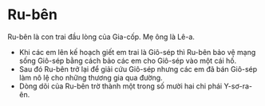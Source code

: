 # Ru-bên

Ru-bên là con trai đầu lòng của Gia-cốp. Mẹ ông là Lê-a.
- Khi các em lên kế hoạch giết em trai là Giô-sép thì Ru-bên bảo vệ mạng sống Giô-sép bằng cách bảo các em cho Giô-sép vào một cái hố.
- Sau đó Ru-bên trở lại để giải cứu Giô-sép nhưng các em đã bán Giô-sép làm nô lệ cho những thương gia qua đường.
- Dòng dõi của Ru-bên trờ thành một trong số mười hai chi phái Y-sơ-ra-ên.

